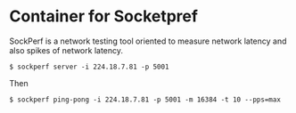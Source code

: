 # Container for Socketpref

SockPerf is a network testing tool oriented to measure network latency and also spikes of network latency.

	$ sockperf server -i 224.18.7.81 -p 5001

Then

	$ sockperf ping-pong -i 224.18.7.81 -p 5001 -m 16384 -t 10 --pps=max